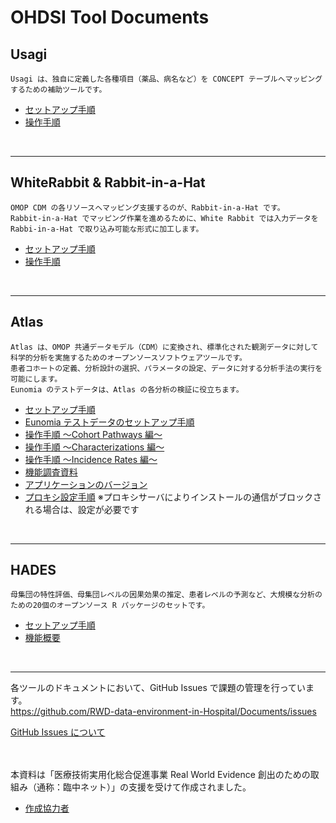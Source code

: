 # **OHDSI Tool Documents**

## **Usagi**  
```
Usagi は、独自に定義した各種項目（薬品、病名など）を CONCEPT テーブルへマッピングするための補助ツールです。  
```
- [セットアップ手順](./Usagi_setup.md)
- [操作手順](./Usagi_operation.md)

<br>

---
## **WhiteRabbit & Rabbit-in-a-Hat**  
```
OMOP CDM の各リソースへマッピング支援するのが、Rabbit-in-a-Hat です。  
Rabbit-in-a-Hat でマッピング作業を進めるために、White Rabbit では入力データを Rabbi-in-a-Hat で取り込み可能な形式に加工します。  
```
- [セットアップ手順](./WhiteRabbit_setup.md)
- [操作手順](./WhiteRabbit_operation.md)

<br>

---
## **Atlas**  
```
Atlas は、OMOP 共通データモデル（CDM）に変換され、標準化された観測データに対して科学的分析を実施するためのオープンソースソフトウェアツールです。  
患者コホートの定義、分析設計の選択、パラメータの設定、データに対する分析手法の実行を可能にします。  
Eunomia のテストデータは、Atlas の各分析の検証に役立ちます。
```
- [セットアップ手順](./Atlas_setup.md)
- [Eunomia テストデータのセットアップ手順](./Eunomia_setup.md)
- [操作手順 ～Cohort Pathways 編～](./Atlas_operation_CohortPathways.md)
- [操作手順 ～Characterizations 編～](./Atlas_operation_Characterizations.md)
- [操作手順 ～Incidence Rates 編～](./Atlas_operation_IncidenceRates.md)
- [機能調査資料](./Atlas_functional_survey.md)
- [アプリケーションのバージョン](./Verified_Version.md)
- [プロキシ設定手順](./Proxy_setting.md)
※プロキシサーバによりインストールの通信がブロックされる場合は、設定が必要です

<br>

---
## **HADES**  
```
母集団の特性評価、母集団レベルの因果効果の推定、患者レベルの予測など、大規模な分析のための20個のオープンソース R パッケージのセットです。  
```
- [セットアップ手順](./HADES_setup.md)
- [機能概要](.\/HADES_function.md)

<br>

---
各ツールのドキュメントにおいて、GitHub Issues で課題の管理を行っています。  
https://github.com/RWD-data-environment-in-Hospital/Documents/issues

[GitHub Issues について](./GitHub_Issues.md)

<br>
<br>
本資料は「医療技術実用化総合促進事業 Real World Evidence 創出のための取組み（通称：臨中ネット）」の支援を受けて作成されました。

- [作成協力者](./HADES_setup.md)